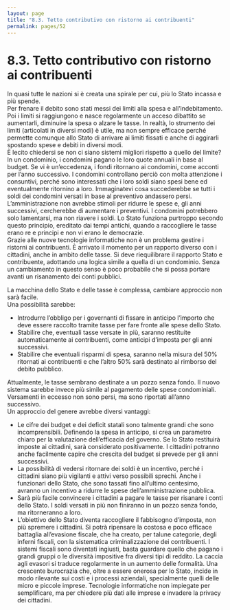 ```yaml
---
layout: page
title: "8.3. Tetto contributivo con ristorno ai contribuenti"
permalink: pages/52
---
```


# 8.3\. Tetto contributivo con ristorno ai contribuenti

In quasi tutte le nazioni si è creata una spirale per cui, più lo Stato incassa e più spende.  
 Per frenare il debito sono stati messi dei limiti alla spesa e all’indebitamento. Poi i limiti si raggiungono e nasce regolarmente un acceso dibattito se aumentarli, diminuire la spesa o alzare le tasse. In realtà, lo strumento dei limiti (articolati in diversi modi) è utile, ma non sempre efficace perché permette comunque allo Stato di arrivare ai limiti fissati e anche di aggirarli spostando spese e debiti in diversi modi.  
 È lecito chiedersi se non ci siano sistemi migliori rispetto a quello del limite?  
 In un condominio, i condomini pagano le loro quote annuali in base al budget. Se vi è un’eccedenza, i fondi ritornano ai condomini, come acconti per l’anno successivo. I condomini controllano perciò con molta attenzione i consuntivi, perché sono interessati che i loro soldi siano spesi bene ed eventualmente ritornino a loro. Immaginatevi cosa succederebbe se tutti i soldi dei condomini versati in base al preventivo andassero persi. L’amministrazione non avrebbe stimoli per ridurre le spese e, gli anni successivi, cercherebbe di aumentare i preventivi. I condomini potrebbero solo lamentarsi, ma non riavere i soldi. Lo Stato funziona purtroppo secondo questo principio, ereditato dai tempi antichi, quando a raccogliere le tasse erano re e principi e non vi erano le democrazie.  
 Grazie alle nuove tecnologie informatiche non è un problema gestire i ristorni ai contribuenti. È arrivato il momento per un rapporto diverso con i cittadini, anche in ambito delle tasse. Si deve riequilibrare il rapporto Stato e contribuente, adottando una logica simile a quella di un condominio. Senza un cambiamento in questo senso è poco probabile che si possa portare avanti un risanamento dei conti pubblici.

La macchina dello Stato e delle tasse è complessa, cambiare approccio non sarà facile.  
 Una possibilità sarebbe:

* Introdurre l’obbligo per i governanti di fissare in anticipo l’importo che deve essere raccolto tramite tasse per fare fronte alle spese dello Stato.
* Stabilire che, eventuali tasse versate in più, saranno restituite automaticamente ai contribuenti, come anticipi d’imposta per gli anni successivi.
* Stabilire che eventuali risparmi di spesa, saranno nella misura del 50% ritornati ai contribuenti e che l’altro 50% sarà destinato al rimborso del debito pubblico.

Attualmente, le tasse sembrano destinate a un pozzo senza fondo. Il nuovo sistema sarebbe invece più simile al pagamento delle spese condominiali. Versamenti in eccesso non sono persi, ma sono riportati all’anno successivo.  
 Un approccio del genere avrebbe diversi vantaggi:

* Le cifre dei budget e dei deficit statali sono talmente grandi che sono incomprensibili. Definendo la spesa in anticipo, si crea un parametro chiaro per la valutazione dell’efficacia del governo. Se lo Stato restituirà imposte ai cittadini, sarà considerato positivamente. I cittadini potranno anche facilmente capire che crescita del budget si prevede per gli anni successivi.
* La possibilità di vedersi ritornare dei soldi è un incentivo, perché i cittadini siano più vigilanti e attivi verso possibili sprechi. Anche i funzionari dello Stato, che sono tassati fino all’ultimo centesimo, avranno un incentivo a ridurre le spese dell’amministrazione pubblica.
* Sarà più facile convincere i cittadini a pagare le tasse per risanare i conti dello Stato. I soldi versati in più non finiranno in un pozzo senza fondo, ma ritorneranno a loro.
* L’obiettivo dello Stato diventa raccogliere il fabbisogno d’imposta, non più spremere i cittadini. Si potrà ripensare la costosa e poco efficace battaglia all’evasione fiscale, che ha creato, per talune categorie, degli inferni fiscali, con la sistematica criminalizzazione dei contribuenti. I sistemi fiscali sono diventati ingiusti, basta guardare quello che pagano i grandi gruppi o le diversità impositive fra diversi tipi di reddito. La caccia agli evasori si traduce regolarmente in un aumento delle formalità. Una crescente burocrazia che, oltre a essere onerosa per lo Stato, incide in modo rilevante sui costi e i processi aziendali, specialmente quelli delle micro e piccole imprese. Tecnologie informatiche non impiegate per semplificare, ma per chiedere più dati alle imprese e invadere la privacy dei cittadini.

